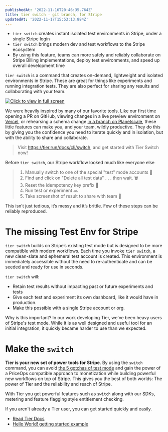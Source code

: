 ```yaml
---
publishedAt: '2022-11-16T20:46:35.764Z'
title: tier switch - git branch, for Stripe
updatedAt: '2022-11-17T15:53:13.884Z'
---
```


* `tier switch` creates instant isolated test environments in Stripe, under a single Stripe login
* `tier switch` brings modern dev and test workflows to the Stripe ecosystem
* By using this feature, teams can more safely and reliably collaborate on Stripe Billing implementations, deploy test environments, and speed up overall development time


`tier switch` is a command that creates on-demand, lightweight and isolated environments in Stripe. These are great for things like experiments and running integration tests. They are also perfect for sharing any results and collaborating with your team. 


[![Click to view in full screen](https://cdn.hashnode.com/res/hashnode/image/upload/v1668629890650/q4upUPifF.gif)](https://cdn.hashnode.com/res/hashnode/image/upload/v1668629890650/q4upUPifF.gif)


We were heavily inspired by many of our favorite tools. Like our first time opening a PR on GitHub, viewing changes in a live preview environment on [Vercel](https://vercel.com), or rehearsing a schema change [in a branch on Planetscale](https://planetscale.com/docs/concepts/nonblocking-schema-changes), these little features can make you, and your team, wildly productive. They do this by giving you the confidence you need to iterate quickly and in isolation, but with the ability to share and collaborate. 



> 
> Visit https://tier.run/docs/cli/switch, and get started with Tier Switch now!
> 
> 
> 


Before `tier switch`, our Stripe workflow looked much like everyone else



> 
> 1. Manually switch to one of the special "test" mode accounts 🕺
> 2. Find and click on "Delete all test data" . . . then wait. 🗑️
> 3. Reset the idempotency key prefix 🔑
> 4. Run test or experiment 🔜
> 5. Take screenshot of result to share with team 📸
> 
> 
> 


This isn’t just tedious, it’s messy and it’s brittle. Few of these steps can be reliably reproduced. 


The missing Test Env for Stripe
===============================


`tier switch` builds on Stripe’s existing test mode but is designed to be more compatible with modern workflows. Each time you invoke `tier switch`, a new clean-slate and ephemeral test account is created. This environment is immediately accessible without the need to re-authenticate and can be seeded and ready for use in seconds.


`tier switch` will:


* Retain test results without impacting past or future experiments and tests
* Give each test and experiment its own dashboard, like it would have in production.
* Make this possible with a single Stripe account or org.


Why is this important? In our work developing Tier, we've been heavy users of Stripe's test mode. While it is as well designed and useful tool for an initial integration, it quickly became harder to use than we expected. 


Make the `switch`
=================


**Tier is your new set of power tools for Stripe**. By using the `switch` command, you can avoid [the 5 gotchas of test mode](https://blog.tier.run/the-5-gotchas-of-stripes-test-mode) and gain the power of a PriceOps compatible approach to monetization while building powerful new workflows on top of Stripe. This gives you the best of both worlds: The power of Tier and the reliability and reach of Stripe.


With Tier you get powerful features such as `switch` along with our SDKs, metering and feature flagging style entitlement checking. 


If you aren't already a Tier user, you can get started quickly and easily. 


* [Read Tier Docs](https://www.tier.run/docs/)
* [Hello World! getting started example](https://blog.tier.run/tier-hello-world-demo)



